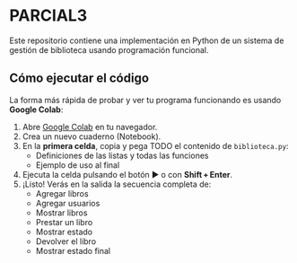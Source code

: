 # PARCIAL3
Este repositorio contiene una implementación en Python de un sistema de gestión de biblioteca usando programación funcional.

## Cómo ejecutar el código

La forma más rápida de probar y ver tu programa funcionando es usando **Google Colab**:

1. Abre [Google Colab](https://colab.research.google.com) en tu navegador.  
2. Crea un nuevo cuaderno (Notebook).  
3. En la **primera celda**, copia y pega TODO el contenido de `biblioteca.py`:  
   - Definiciones de las listas y todas las funciones  
   - Ejemplo de uso al final  
4. Ejecuta la celda pulsando el botón ▶️ o con **Shift + Enter**.  
5. ¡Listo! Verás en la salida la secuencia completa de:
   - Agregar libros  
   - Agregar usuarios  
   - Mostrar libros  
   - Prestar un libro  
   - Mostrar estado  
   - Devolver el libro  
   - Mostrar estado final  
